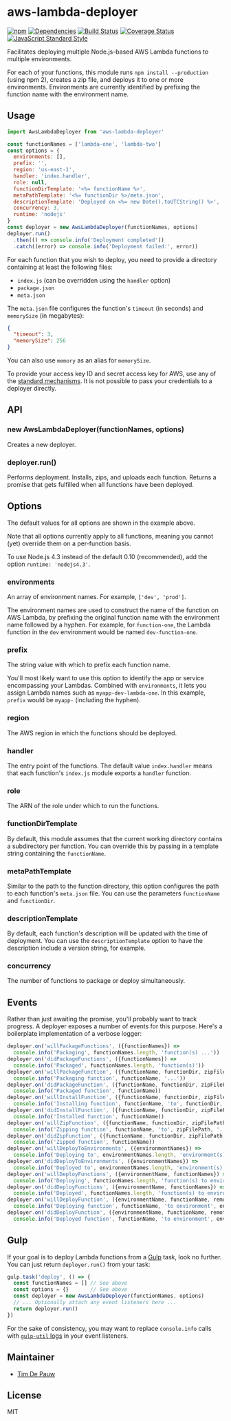 # aws-lambda-deployer

[![npm](https://img.shields.io/npm/v/aws-lambda-deployer.svg)](https://www.npmjs.com/package/aws-lambda-deployer) [![Dependencies](https://img.shields.io/david/zentrick/aws-lambda-deployer.svg)](https://david-dm.org/zentrick/aws-lambda-deployer) [![Build Status](https://img.shields.io/travis/zentrick/aws-lambda-deployer/master.svg)](https://travis-ci.org/zentrick/aws-lambda-deployer) [![Coverage Status](https://img.shields.io/coveralls/zentrick/aws-lambda-deployer/master.svg)](https://coveralls.io/r/zentrick/aws-lambda-deployer) [![JavaScript Standard Style](https://img.shields.io/badge/code%20style-standard-brightgreen.svg)](http://standardjs.com/)

Facilitates deploying multiple Node.js-based AWS Lambda functions to multiple
environments.

For each of your functions, this module runs `npm install --production`
(using npm 2), creates a zip file, and deploys it to one or more environments.
Environments are currently identified by prefixing the function name with the
environment name.

## Usage

```js
import AwsLambdaDeployer from 'aws-lambda-deployer'

const functionNames = ['lambda-one', 'lambda-two']
const options = {
  environments: [],
  prefix: '',
  region: 'us-east-1',
  handler: 'index.handler',
  role: null,
  functionDirTemplate: '<%= functionName %>',
  metaPathTemplate: '<%= functionDir %>/meta.json',
  descriptionTemplate: 'Deployed on <%= new Date().toUTCString() %>',
  concurrency: 3,
  runtime: 'nodejs'
}
const deployer = new AwsLambdaDeployer(functionNames, options)
deployer.run()
  .then(() => console.info('Deployment completed'))
  .catch((error) => console.info('Deployment failed:', error))
```

For each function that you wish to deploy, you need to provide a directory
containing at least the following files:

* `index.js` (can be overridden using the `handler` option)
* `package.json`
* `meta.json`

The `meta.json` file configures the function's `timeout` (in seconds) and
`memorySize` (in megabytes):

```json
{
  "timeout": 3,
  "memorySize": 256
}
```

You can also use `memory` as an alias for `memorySize`.

To provide your access key ID and secret access key for AWS, use any of the
[standard mechanisms](http://docs.aws.amazon.com/AWSJavaScriptSDK/guide/node-configuring.html).
It is not possible to pass your credentials to a deployer directly.

## API

### new AwsLambdaDeployer(functionNames, options)

Creates a new deployer.

### deployer.run()

Performs deployment. Installs, zips, and uploads each function. Returns a
promise that gets fulfilled when all functions have been deployed.

## Options

The default values for all options are shown in the example above.

Note that all options currently apply to all functions, meaning you cannot (yet)
override them on a per-function basis.

To use Node.js 4.3 instead of the default 0.10 (recommended), add the option
`runtime: 'nodejs4.3'`.

### environments

An array of environment names. For example, `['dev', 'prod']`.

The environment names are used to construct the name of the function on AWS
Lambda, by prefixing the original function name with the environment name
followed by a hyphen. For example, for `function-one`, the Lambda function in
the `dev` environment would be named `dev-function-one`.

### prefix

The string value with which to prefix each function name.

You'll most likely want to use this option to identify the app or service
encompassing your Lambdas. Combined with `environments`, it lets you assign
Lambda names such as `myapp-dev-lambda-one`. In this example, `prefix` would be
`myapp-` (including the hyphen).

### region

The AWS region in which the functions should be deployed.

### handler

The entry point of the functions. The default value `index.handler` means that
each function's `index.js` module exports a `handler` function.

### role

The ARN of the role under which to run the functions.

### functionDirTemplate

By default, this module assumes that the current working directory contains a
subdirectory per function. You can override this by passing in a template string
containing the `functionName`.

### metaPathTemplate

Similar to the path to the function directory, this option configures the path
to each function's `meta.json` file. You can use the parameters `functionName`
and `functionDir`.

### descriptionTemplate

By default, each function's description will be updated with the time of
deployment. You can use the `descriptionTemplate` option to have the description
include a version string, for example.

### concurrency

The number of functions to package or deploy simultaneously.

## Events

Rather than just awaiting the promise, you'll probably want to track progress.
A deployer exposes a number of events for this purpose. Here's a boilerplate
implementation of a verbose logger:

```js
deployer.on('willPackageFunctions', ({functionNames}) =>
  console.info('Packaging', functionNames.length, 'function(s) ...'))
deployer.on('didPackageFunctions', ({functionNames}) =>
  console.info('Packaged', functionNames.length, 'function(s)'))
deployer.on('willPackageFunction', ({functionName, functionDir, zipFilePath, metaFilePath}) =>
  console.info('Packaging function', functionName, '...'))
deployer.on('didPackageFunction', ({functionName, functionDir, zipFilePath, metaFilePath}) =>
  console.info('Packaged function', functionName))
deployer.on('willInstallFunction', ({functionName, functionDir, zipFilePath, metaFilePath}) =>
  console.info('Installing function', functionName, 'to', functionDir, '...'))
deployer.on('didInstallFunction', ({functionName, functionDir, zipFilePath, metaFilePath}) =>
  console.info('Installed function', functionName))
deployer.on('willZipFunction', ({functionName, functionDir, zipFilePath, metaFilePath}) =>
  console.info('Zipping function', functionName, 'to', zipFilePath, '...'))
deployer.on('didZipFunction', ({functionName, functionDir, zipFilePath, metaFilePath}) =>
  console.info('Zipped function', functionName))
deployer.on('willDeployToEnvironments', ({environmentNames}) =>
  console.info('Deploying to', environmentNames.length, 'environment(s) ...'))
deployer.on('didDeployToEnvironments', ({environmentNames}) =>
  console.info('Deployed to', environmentNames.length, 'environment(s)'))
deployer.on('willDeployFunctions', ({environmentName, functionNames}) =>
  console.info('Deploying', functionNames.length, 'function(s) to environment', environmentName, '...'))
deployer.on('didDeployFunctions', ({environmentName, functionNames}) =>
  console.info('Deployed', functionNames.length, 'function(s) to environment', environmentName))
deployer.on('willDeployFunction', ({environmentName, functionName, remoteFunctionName, zipFilePath, zipFileSize}) =>
  console.info('Deploying function', functionName, 'to environment', environmentName, 'as', remoteFunctionName + ': uploading', zipFileSize, 'bytes ...'))
deployer.on('didDeployFunction', ({environmentName, functionName, remoteFunctionName, zipFilePath, zipFileSize}) =>
  console.info('Deployed function', functionName, 'to environment', environmentName, 'as', remoteFunctionName))
```

## Gulp

If your goal is to deploy Lambda functions from a [Gulp](http://gulpjs.com/)
task, look no further. You can just return `deployer.run()` from your task:

```js
gulp.task('deploy', () => {
  const functionNames = [] // See above
  const options = {}       // See above
  const deployer = new AwsLambdaDeployer(functionNames, options)
  // ... Optionally attach any event listeners here ...
  return deployer.run()
})
```

For the sake of consistency, you may want to replace `console.info` calls with
[`gulp-util` logs](https://www.npmjs.com/package/gulp-util#logmsg) in your
event listeners.

## Maintainer

- [Tim De Pauw](https://github.com/timdp)

## License

MIT
